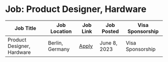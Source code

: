 # Job: Product Designer, Hardware

| Job Title | Job Location | Job Link | Job Posted | Visa Sponsorship |
| --- | --- | --- | --- | --- |
| Product Designer, Hardware | Berlin, Germany | [Apply](https://www.sumup.com/careers/positions/berlin-germany/design/product-designer-hardware/6702787002/) | June 8, 2023 | Visa Sponsorship |
